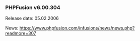 ### PHPFusion v6.00.304
Release date: 05.02.2006

News: https://www.phpfusion.com/infusions/news/news.php?readmore=307

